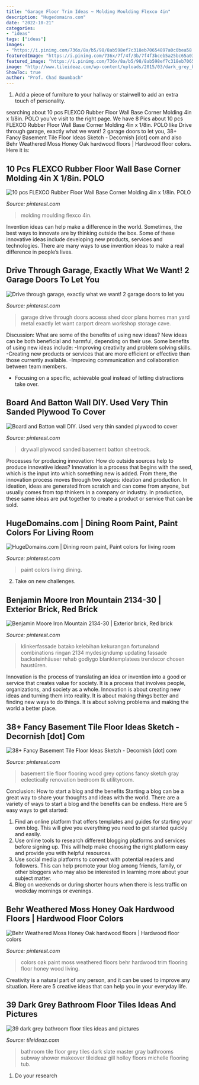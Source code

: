```yaml
---
title: "Garage Floor Trim Ideas ~ Molding Moulding Flexco 4in"
description: "Hugedomains.com"
date: "2022-10-21"
categories:
- "ideas"
tags: ["ideas"]
images:
- "https://i.pinimg.com/736x/8a/b5/98/8ab598ef7c318eb70654897a0c0bea58.jpg"
featuredImage: "https://i.pinimg.com/736x/7f/4f/3b/7f4f3bceb5a25bc65a03b7d57ee0433e.jpg"
featured_image: "https://i.pinimg.com/736x/8a/b5/98/8ab598ef7c318eb70654897a0c0bea58.jpg"
image: "http://www.tileideaz.com/wp-content/uploads/2015/03/dark_grey_bathroom_floor_tiles_12.jpg"
ShowToc: true
author: "Prof. Chad Baumbach"
---
```



1. Add a piece of furniture to your hallway or stairwell to add an extra touch of personality.

	

		
searching about 10 pcs FLEXCO Rubber Floor Wall Base Corner Molding 4in x 1/8in. POLO you've visit to the right page. We have 8 Pics about 10 pcs FLEXCO Rubber Floor Wall Base Corner Molding 4in x 1/8in. POLO like Drive through garage, exactly what we want! 2 garage doors to let you, 38+ Fancy Basement Tile Floor Ideas Sketch - Decornish [dot] com and also Behr Weathered Moss Honey Oak hardwood floors | Hardwood floor colors. Here it is:
		
    
## 10 Pcs FLEXCO Rubber Floor Wall Base Corner Molding 4in X 1/8in. POLO

<img loading=lazy src="https://i.pinimg.com/736x/52/ae/c3/52aec35c4eb3c9bce7e319590c16d466.jpg" onerror="this.onerror=null;this.src='https://tse4.mm.bing.net/th?id=OIP.Hr0whM6BpIHDoB2ERdjx4gHaJ3&amp;pid=15.1';" alt="10 pcs FLEXCO Rubber Floor Wall Base Corner Molding 4in x 1/8in. POLO">

_Source: pinterest.com_

>molding moulding flexco 4in. 

	

Invention ideas can help make a difference in the world. Sometimes, the best ways to innovate are by thinking outside the box. Some of these innovative ideas include developing new products, services and technologies. There are many ways to use invention ideas to make a real difference in people’s lives.

    
## Drive Through Garage, Exactly What We Want! 2 Garage Doors To Let You

<img loading=lazy src="https://i.pinimg.com/736x/bc/b7/88/bcb7883d20aaf9bcd4cb033bff04b4f6.jpg" onerror="this.onerror=null;this.src='https://tse4.mm.bing.net/th?id=OIP.Ph76vFDYRPZdnrIt05DriAHaFi&amp;pid=15.1';" alt="Drive through garage, exactly what we want! 2 garage doors to let you">

_Source: pinterest.com_

>garage drive through doors access shed door plans homes man yard metal exactly let want carport dream workshop storage cave. 

	

Discussion: What are some of the benefits of using new ideas?
New ideas can be both beneficial and harmful, depending on their use. Some benefits of using new ideas include: 
-Improving creativity and problem solving skills.
-Creating new products or services that are more efficient or effective than those currently available.
-Improving communication and collaboration between team members. 
- Focusing on a specific, achievable goal instead of letting distractions take over.

    
## Board And Batton Wall DIY. Used Very Thin Sanded Plywood To Cover

<img loading=lazy src="https://i.pinimg.com/736x/7f/4f/3b/7f4f3bceb5a25bc65a03b7d57ee0433e.jpg" onerror="this.onerror=null;this.src='https://tse3.mm.bing.net/th?id=OIP.GkUKWaZzOlr4ks5aOovwcwHaJ3&amp;pid=15.1';" alt="Board and Batton wall DIY. Used very thin sanded plywood to cover">

_Source: pinterest.com_

>drywall plywood sanded basement batton sheetrock. 

	

Processes for producing innovation: How do outside sources help to produce innovative ideas?
Innovation is a process that begins with the seed, which is the input into which something new is added. From there, the innovation process moves through two stages: ideation and production. In ideation, ideas are generated from scratch and can come from anyone, but usually comes from top thinkers in a company or industry. In production, these same ideas are put together to create a product or service that can be sold.

    
## HugeDomains.com | Dining Room Paint, Paint Colors For Living Room

<img loading=lazy src="https://i.pinimg.com/736x/8a/b5/98/8ab598ef7c318eb70654897a0c0bea58.jpg" onerror="this.onerror=null;this.src='https://tse3.mm.bing.net/th?id=OIP.r4fcF4s6v2BIEydx-lpK7QHaE7&amp;pid=15.1';" alt="HugeDomains.com | Dining room paint, Paint colors for living room">

_Source: pinterest.com_

>paint colors living dining. 

	

2. Take on new challenges.

    
## Benjamin Moore Iron Mountain 2134-30 | Exterior Brick, Red Brick

<img loading=lazy src="https://i.pinimg.com/736x/f6/9c/9d/f69c9d47b28800654a5d663cff48ae61.jpg" onerror="this.onerror=null;this.src='https://tse2.mm.bing.net/th?id=OIP.12Sac8hmEE2V2SR9tdVeqAAAAA&amp;pid=15.1';" alt="Benjamin Moore Iron Mountain 2134-30 | Exterior brick, Red brick">

_Source: pinterest.com_

>klinkerfassade batako kelebihan kekurangan fortunaland combinations ringan 2134 mydesigndump updating fassade backsteinhäuser rehab godiygo blanktemplatees trendecor chosen haustüren. 

	

Innovation is the process of translating an idea or invention into a good or service that creates value for society. It is a process that involves people, organizations, and society as a whole. Innovation is about creating new ideas and turning them into reality. It is about making things better and finding new ways to do things. It is about solving problems and making the world a better place.

    
## 38+ Fancy Basement Tile Floor Ideas Sketch - Decornish [dot] Com

<img loading=lazy src="https://i.pinimg.com/736x/ec/50/93/ec5093999ace8219341ec33473a79b3e.jpg" onerror="this.onerror=null;this.src='https://tse4.mm.bing.net/th?id=OIP.AeEQosBXJT1_5x_BD3pJIAHaJ3&amp;pid=15.1';" alt="38+ Fancy Basement Tile Floor Ideas Sketch - Decornish [dot] com">

_Source: pinterest.com_

>basement tile floor flooring wood grey options fancy sketch gray eclectically renovation bedroom tk utilityroom. 

	

Conclusion: How to start a blog and the benefits
Starting a blog can be a great way to share your thoughts and ideas with the world. There are a variety of ways to start a blog and the benefits can be endless. Here are 5 easy ways to get started:
1. Find an online platform that offers templates and guides for starting your own blog. This will give you everything you need to get started quickly and easily.
2. Use online tools to research different blogging platforms and services before signing up. This will help make choosing the right platform easy and provide you with helpful resources.
3. Use social media platforms to connect with potential readers and followers. This can help promote your blog among friends, family, or other bloggers who may also be interested in learning more about your subject matter.
4. Blog on weekends or during shorter hours when there is less traffic on weekday mornings or evenings.

    
## Behr Weathered Moss Honey Oak Hardwood Floors | Hardwood Floor Colors

<img loading=lazy src="https://i.pinimg.com/736x/e4/7d/42/e47d421c2b4ac49eec73259be80b0e74.jpg" onerror="this.onerror=null;this.src='https://tse1.mm.bing.net/th?id=OIP.VrpxjnBphSEgr-b2O_ONuAHaJ3&amp;pid=15.1';" alt="Behr Weathered Moss Honey Oak hardwood floors | Hardwood floor colors">

_Source: pinterest.com_

>colors oak paint moss weathered floors behr hardwood trim flooring floor honey wood living. 

	

Creativity is a natural part of any person, and it can be used to improve any situation. Here are 5 creative ideas that can help you in your everyday life.

    
## 39 Dark Grey Bathroom Floor Tiles Ideas And Pictures

<img loading=lazy src="http://www.tileideaz.com/wp-content/uploads/2015/03/dark_grey_bathroom_floor_tiles_12.jpg" onerror="this.onerror=null;this.src='https://tse2.mm.bing.net/th?id=OIP.VYUN3YL6_RB84-ksmISmmQHaJ3&amp;pid=15.1';" alt="39 dark grey bathroom floor tiles ideas and pictures">

_Source: tileideaz.com_

>bathroom tile floor grey tiles dark slate master gray bathrooms subway shower makeover tileideaz gill holley floors michelle flooring tub. 

	

1. Do your research


